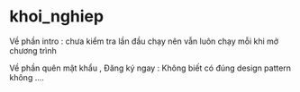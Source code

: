 # khoi_nghiep

Về phần intro : chưa kiểm tra lần đầu chạy nên vẫn luôn chạy mỗi khi mở chương trình


Về phần quên mật khẩu , Đăng ký ngay : Không biết có đúng design pattern không ....
